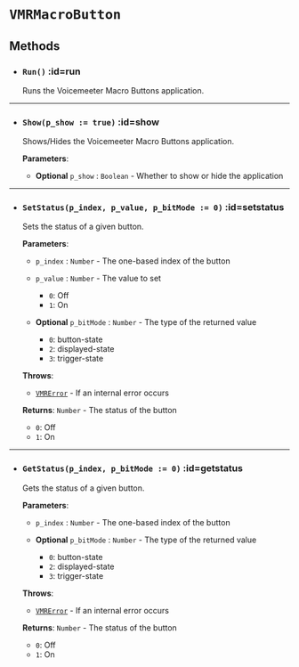 # `VMRMacroButton`  <!-- {docsify-ignore-all} -->



## Methods
* ### `Run()` :id=run
  Runs the Voicemeeter Macro Buttons application.


______
* ### `Show(p_show := true)` :id=show
  Shows/Hides the Voicemeeter Macro Buttons application.

  **Parameters**:
  - **Optional** `p_show` : `Boolean` - Whether to show or hide the application



______
* ### `SetStatus(p_index, p_value, p_bitMode := 0)` :id=setstatus
  Sets the status of a given button.

  **Parameters**:
  - `p_index` : `Number` - The one-based index of the button

  - `p_value` : `Number` - The value to set
    - `0`: Off
    - `1`: On

  - **Optional** `p_bitMode` : `Number` - The type of the returned value
    - `0`: button-state
    - `2`: displayed-state
    - `3`: trigger-state

  **Throws**:
  - [`VMRError`](/classes/vmrerror) - If an internal error occurs

  **Returns**: `Number` - The status of the button
    - `0`: Off
    - `1`: On


______
* ### `GetStatus(p_index, p_bitMode := 0)` :id=getstatus
  Gets the status of a given button.

  **Parameters**:
  - `p_index` : `Number` - The one-based index of the button

  - **Optional** `p_bitMode` : `Number` - The type of the returned value
    - `0`: button-state
    - `2`: displayed-state
    - `3`: trigger-state

  **Throws**:
  - [`VMRError`](/classes/vmrerror) - If an internal error occurs

  **Returns**: `Number` - The status of the button
    - `0`: Off
    - `1`: On